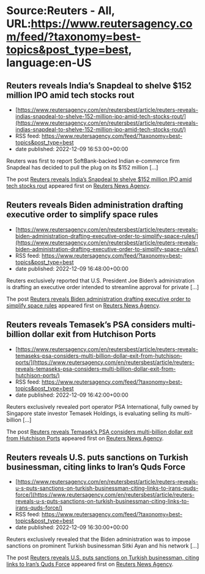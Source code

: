 # Source:Reuters - All, URL:https://www.reutersagency.com/feed/?taxonomy=best-topics&post_type=best, language:en-US

## Reuters reveals India’s Snapdeal to shelve $152 million IPO amid tech stocks rout
 - [https://www.reutersagency.com/en/reutersbest/article/reuters-reveals-indias-snapdeal-to-shelve-152-million-ipo-amid-tech-stocks-rout/](https://www.reutersagency.com/en/reutersbest/article/reuters-reveals-indias-snapdeal-to-shelve-152-million-ipo-amid-tech-stocks-rout/)
 - RSS feed: https://www.reutersagency.com/feed/?taxonomy=best-topics&post_type=best
 - date published: 2022-12-09 16:53:00+00:00

<p>Reuters was first to report SoftBank-backed Indian e-commerce firm Snapdeal has decided to pull the plug on its $152 million [&#8230;]</p>
<p>The post <a href="https://www.reutersagency.com/en/reutersbest/article/reuters-reveals-indias-snapdeal-to-shelve-152-million-ipo-amid-tech-stocks-rout/" rel="nofollow">Reuters reveals India&#8217;s Snapdeal to shelve $152 million IPO amid tech stocks rout</a> appeared first on <a href="https://www.reutersagency.com/en/" rel="nofollow">Reuters News Agency</a>.</p>

## Reuters reveals Biden administration drafting executive order to simplify space rules
 - [https://www.reutersagency.com/en/reutersbest/article/reuters-reveals-biden-administration-drafting-executive-order-to-simplify-space-rules/](https://www.reutersagency.com/en/reutersbest/article/reuters-reveals-biden-administration-drafting-executive-order-to-simplify-space-rules/)
 - RSS feed: https://www.reutersagency.com/feed/?taxonomy=best-topics&post_type=best
 - date published: 2022-12-09 16:48:00+00:00

<p>Reuters exclusively reported that U.S. President Joe Biden&#8217;s administration is drafting an executive order intended to streamline approval for private [&#8230;]</p>
<p>The post <a href="https://www.reutersagency.com/en/reutersbest/article/reuters-reveals-biden-administration-drafting-executive-order-to-simplify-space-rules/" rel="nofollow">Reuters reveals Biden administration drafting executive order to simplify space rules</a> appeared first on <a href="https://www.reutersagency.com/en/" rel="nofollow">Reuters News Agency</a>.</p>

## Reuters reveals Temasek’s PSA considers multi-billion dollar exit from Hutchison Ports
 - [https://www.reutersagency.com/en/reutersbest/article/reuters-reveals-temaseks-psa-considers-multi-billion-dollar-exit-from-hutchison-ports/](https://www.reutersagency.com/en/reutersbest/article/reuters-reveals-temaseks-psa-considers-multi-billion-dollar-exit-from-hutchison-ports/)
 - RSS feed: https://www.reutersagency.com/feed/?taxonomy=best-topics&post_type=best
 - date published: 2022-12-09 16:42:00+00:00

<p>Reuters exclusively revealed port operator PSA International, fully owned by Singapore state investor Temasek Holdings, is evaluating selling its multi-billion [&#8230;]</p>
<p>The post <a href="https://www.reutersagency.com/en/reutersbest/article/reuters-reveals-temaseks-psa-considers-multi-billion-dollar-exit-from-hutchison-ports/" rel="nofollow">Reuters reveals Temasek&#8217;s PSA considers multi-billion dollar exit from Hutchison Ports</a> appeared first on <a href="https://www.reutersagency.com/en/" rel="nofollow">Reuters News Agency</a>.</p>

## Reuters reveals U.S. puts sanctions on Turkish businessman, citing links to Iran’s Quds Force
 - [https://www.reutersagency.com/en/reutersbest/article/reuters-reveals-u-s-puts-sanctions-on-turkish-businessman-citing-links-to-irans-quds-force/](https://www.reutersagency.com/en/reutersbest/article/reuters-reveals-u-s-puts-sanctions-on-turkish-businessman-citing-links-to-irans-quds-force/)
 - RSS feed: https://www.reutersagency.com/feed/?taxonomy=best-topics&post_type=best
 - date published: 2022-12-09 16:30:00+00:00

<p>Reuters exclusively revealed that the Biden administration was to impose sanctions on prominent Turkish businessman Sitki Ayan and his network [&#8230;]</p>
<p>The post <a href="https://www.reutersagency.com/en/reutersbest/article/reuters-reveals-u-s-puts-sanctions-on-turkish-businessman-citing-links-to-irans-quds-force/" rel="nofollow">Reuters reveals U.S. puts sanctions on Turkish businessman, citing links to Iran&#8217;s Quds Force</a> appeared first on <a href="https://www.reutersagency.com/en/" rel="nofollow">Reuters News Agency</a>.</p>

